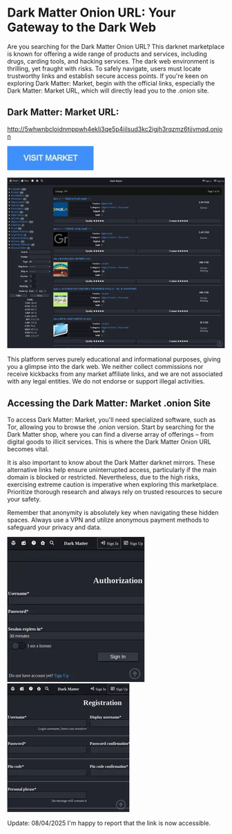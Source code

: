 # Dark Matter Onion URL: Your Gateway to the Dark Web

Are you searching for the Dark Matter Onion URL? This darknet marketplace is known for offering a wide range of products and services, including drugs, carding tools, and hacking services. The dark web environment is thrilling, yet fraught with risks. To safely navigate, users must locate trustworthy links and establish secure access points. If you're keen on exploring Dark Matter: Market, begin with the official links, especially the Dark Matter: Market URL, which will directly lead you to the .onion site.

## Dark Matter: Market URL:

http://5whwnbcloidnmppwh4eklj3qe5p4iilsud3kc2igjh3rqzmz6tjjvmqd.onion

[<img src="/backup/sharp.webp" width="200">](http://5whwnbcloidnmppwh4eklj3qe5p4iilsud3kc2igjh3rqzmz6tjjvmqd.onion)

<a href="http://5whwnbcloidnmppwh4eklj3qe5p4iilsud3kc2igjh3rqzmz6tjjvmqd.onion"><img src="/backup/session.webp" alt="image" style="max-width: 100%;"><a>

This platform serves purely educational and informational purposes, giving you a glimpse into the dark web. We neither collect commissions nor receive kickbacks from any market affiliate links, and we are not associated with any legal entities. We do not endorse or support illegal activities.

## Accessing the Dark Matter: Market .onion Site

To access Dark Matter: Market, you'll need specialized software, such as Tor, allowing you to browse the .onion version. Start by searching for the Dark Matter shop, where you can find a diverse array of offerings – from digital goods to illicit services. This is where the Dark Matter Onion URL becomes vital.

It is also important to know about the Dark Matter darknet mirrors. These alternative links help ensure uninterrupted access, particularly if the main domain is blocked or restricted. Nevertheless, due to the high risks, exercising extreme caution is imperative when exploring this marketplace. Prioritize thorough research and always rely on trusted resources to secure your safety.

Remember that anonymity is absolutely key when navigating these hidden spaces. Always use a VPN and utilize anonymous payment methods to safeguard your privacy and data.

<a href="http://5whwnbcloidnmppwh4eklj3qe5p4iilsud3kc2igjh3rqzmz6tjjvmqd.onion"><img src="/backup/far.webp" alt="image" style="max-width: 100%;"><a>  <a href="http://5whwnbcloidnmppwh4eklj3qe5p4iilsud3kc2igjh3rqzmz6tjjvmqd.onion"><img src="/backup/module.webp" alt="image" style="max-width: 100%;"><a>

Update:  08/04/2025 I'm happy to report that the link is now accessible.